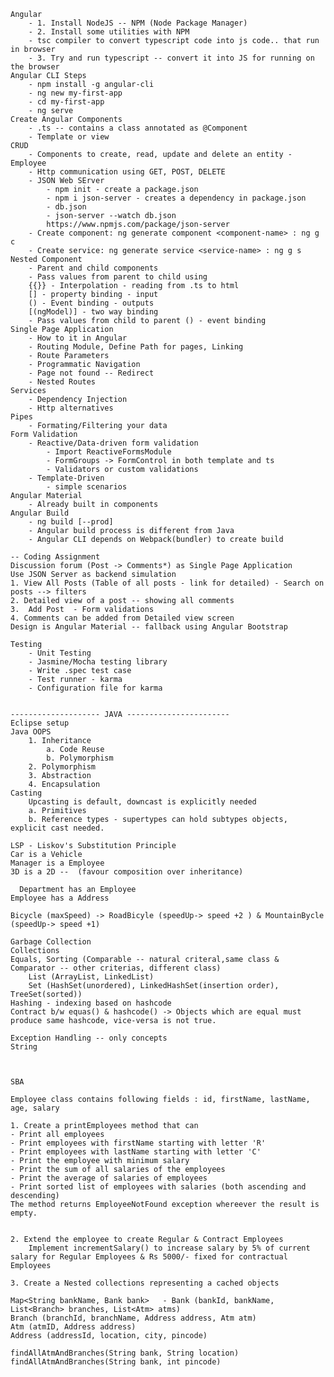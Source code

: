     Angular
        - 1. Install NodeJS -- NPM (Node Package Manager)
        - 2. Install some utilities with NPM
        - tsc compiler to convert typescript code into js code.. that run in browser
        - 3. Try and run typescript -- convert it into JS for running on the browser
    Angular CLI Steps
        - npm install -g angular-cli
        - ng new my-first-app
        - cd my-first-app
        - ng serve
    Create Angular Components 
        - .ts -- contains a class annotated as @Component 
        - Template or view
    CRUD
        - Components to create, read, update and delete an entity - Employee
        - Http communication using GET, POST, DELETE
        - JSON Web SErver
            - npm init - create a package.json
            - npm i json-server - creates a dependency in package.json
            - db.json 
            - json-server --watch db.json
            https://www.npmjs.com/package/json-server
        - Create component: ng generate component <component-name> : ng g c
        - Create service: ng generate service <service-name> : ng g s
    Nested Component 
        - Parent and child components
        - Pass values from parent to child using  
        {{}} - Interpolation - reading from .ts to html
        [] - property binding - input
        () - Event binding - outputs
        [(ngModel)] - two way binding
        - Pass values from child to parent () - event binding
    Single Page Application
        - How to it in Angular
        - Routing Module, Define Path for pages, Linking
        - Route Parameters
        - Programmatic Navigation
        - Page not found -- Redirect
        - Nested Routes
    Services
        - Dependency Injection
        - Http alternatives
    Pipes
        - Formating/Filtering your data
    Form Validation
        - Reactive/Data-driven form validation
            - Import ReactiveFormsModule
            - FormGroups -> FormControl in both template and ts
            - Validators or custom validations
        - Template-Driven
            - simple scenarios
    Angular Material 
        - Already built in components
    Angular Build
        - ng build [--prod]
        - Angular build process is different from Java
        - Angular CLI depends on Webpack(bundler) to create build

    -- Coding Assignment
    Discussion forum (Post -> Comments*) as Single Page Application
    Use JSON Server as backend simulation
    1. View All Posts (Table of all posts - link for detailed) - Search on posts --> filters
    2. Detailed view of a post -- showing all comments
    3.  Add Post  - Form validations
    4. Comments can be added from Detailed view screen
    Design is Angular Material -- fallback using Angular Bootstrap

    Testing
        - Unit Testing
        - Jasmine/Mocha testing library
        - Write .spec test case
        - Test runner - karma
        - Configuration file for karma


    -------------------- JAVA -----------------------
    Eclipse setup
    Java OOPS
        1. Inheritance
            a. Code Reuse
            b. Polymorphism
        2. Polymorphism
        3. Abstraction
        4. Encapsulation
    Casting 
        Upcasting is default, downcast is explicitly needed
        a. Primitives
        b. Reference types - supertypes can hold subtypes objects, explicit cast needed.

    LSP - Liskov's Substitution Principle
    Car is a Vehicle
    Manager is a Employee
    3D is a 2D --  (favour composition over inheritance)

      Department has an Employee
    Employee has a Address

    Bicycle (maxSpeed) -> RoadBicyle (speedUp-> speed +2 ) & MountainBycle (speedUp-> speed +1)

    Garbage Collection
    Collections 
    Equals, Sorting (Comparable -- natural criteral,same class & Comparator -- other criterias, different class)
        List (ArrayList, LinkedList)
        Set (HashSet(unordered), LinkedHashSet(insertion order), TreeSet(sorted))
    Hashing - indexing based on hashcode
    Contract b/w equas() & hashcode() -> Objects which are equal must produce same hashcode, vice-versa is not true.

    Exception Handling -- only concepts
    String 



    SBA

    Employee class contains following fields : id, firstName, lastName, age, salary 
    
    1. Create a printEmployees method that can
    - Print all employees
    - Print employees with firstName starting with letter 'R'
    - Print employees with lastName starting with letter 'C'
    - Print the employee with minimum salary
    - Print the sum of all salaries of the employees
    - Print the average of salaries of employees
    - Print sorted list of employees with salaries (both ascending and descending)
    The method returns EmployeeNotFound exception whereever the result is empty.


    2. Extend the employee to create Regular & Contract Employees
        Implement incrementSalary() to increase salary by 5% of current salary for Regular Employees & Rs 5000/- fixed for contractual Employees
    
    3. Create a Nested collections representing a cached objects

    Map<String bankName, Bank bank>   - Bank (bankId, bankName, List<Branch> branches, List<Atm> atms)
    Branch (branchId, branchName, Address address, Atm atm)
    Atm (atmID, Address address)
    Address (addressId, location, city, pincode)

    findAllAtmAndBranches(String bank, String location)
    findAllAtmAndBranches(String bank, int pincode)



